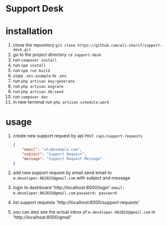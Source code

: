 # Support Desk

# installation

1. clone the repository
    `git clone https://github.com/ali-sharif/support-desk.git`
2. go to the project directory
    `cd support-desk`
3. run `composer install`
4. run `npm install`
5. run `npm run build`
6. copy `.env.example` to `.env`
7. run `php artisan key:generate`
8. run `php artisan migrate`
9. run `php artisan db:seed`
10. run `composer dev`
11. in new terminal run `php artisan schedule:work`


# usage

1. create new support request  by api
    `POST /api/support-requests`
    ```json
    {
        "email": "ali@example.com",
        "subject": "Support Request",
        "message": "Support Request Message"
    }
    ```

2. add new support request by email
 send email to `m.developer.062025@gmail.com` with subject and message

4. login to dashboard 'http://localhost:8000/login'
    `email: m.developer.062025@gmail.com`
    `password: password`

5. list support requests
    'http://localhost:8000/support-requests'

6. you can also see the actual inbox of `m.developer.062025@gmail.com` in 'http://localhost:8000/gmail'

    
    






